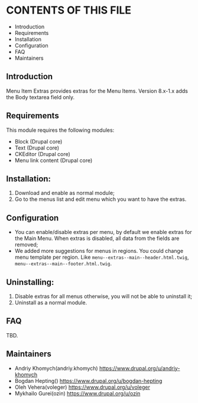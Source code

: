 # CONTENTS OF THIS FILE
  
 * Introduction
 * Requirements
 * Installation
 * Configuration
 * FAQ
 * Maintainers
 
## Introduction

Menu Item Extras provides extras for the Menu Items.
Version 8.x-1.x adds the Body textarea field only.

## Requirements

This module requires the following modules:

 * Block (Drupal core)
 * Text (Drupal core)
 * CKEditor (Drupal core)
 * Menu link content (Drupal core)

## Installation:

1. Download and enable as normal module;
2. Go to the menus list and edit menu which you want to have the extras.

## Configuration

* You can enable/disable extras per menu, by default we enable extras for
  the Main Menu.
  When extras is disabled, all data from the fields are removed;
* We added more suggestions for menus in regions. You could change menu
  template per region. Like `menu--extras--main--header.html.twig`,
  `menu--extras--main--footer.html.twig`.

## Uninstalling:

1. Disable extras for all menus otherwise, you will not be able to uninstall it;
2. Uninstall as a normal module.

## FAQ

TBD.

## Maintainers

- Andriy Khomych(andriy.khomych) https://www.drupal.org/u/andriy-khomych
- Bogdan Hepting() https://www.drupal.org/u/bogdan-hepting
- Oleh Vehera(voleger) https://www.drupal.org/u/voleger
- Mykhailo Gurei(ozin) https://www.drupal.org/u/ozin
